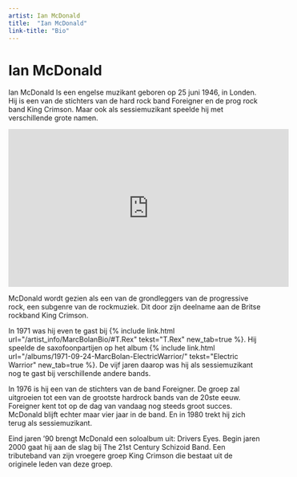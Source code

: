 ```yaml
---
artist: Ian McDonald
title:  "Ian McDonald"
link-title: "Bio"
---
```


# Ian McDonald

<span class="lead">Ian McDonald Is een engelse muzikant geboren op 25 juni 1946, in Londen. Hij is een van de stichters van de hard rock band Foreigner en de prog rock band King Crimson. Maar ook als sessiemuzikant speelde hij met verschillende grote namen.</span><iframe width="560" height="315" src="https://www.youtube.com/embed/PQ8UBZfjYFs" frameborder="0" allowfullscreen></iframe>McDonald wordt gezien als een van de grondleggers van de progressive rock, een subgenre van de rockmuziek. Dit door zijn deelname aan de Britse rockband <span class="engels">King Crimson</span>.In 1971 was hij even te gast bij {% include link.html url="/artist_info/MarcBolanBio/#T.Rex" tekst="T.Rex" new_tab=true %}. Hij speelde de saxofoonpartijen op het album {% include link.html url="/albums/1971-09-24-MarcBolan-ElectricWarrior/" tekst="Electric Warrior" new_tab=true %}. De vijf jaren daarop was hij als <span tooltip="Een sessiemuzikant kan worden ingehuurd door bands of producers om muziek in te spelen of mee op tournee te gaan. Hij maakt geen deel uit van de vaste bezetting van een groep.">sessiemuzikant</span> nog te gast bij verschillende andere bands. In 1976 is hij een van de stichters van de band <span class="engels">Foreigner</span>. De groep zal uitgroeien tot een van de grootste hardrock bands van de 20ste eeuw. <span class="engels">Foreigner</span> kent tot op de dag van vandaag nog steeds groot succes. McDonald blijft echter maar vier jaar in de band. En in 1980 trekt hij zich terug als sessiemuzikant. Eind jaren ’90 brengt McDonald een soloalbum uit: <span class="engels">Drivers Eyes</span>. Begin jaren 2000 gaat hij aan de slag bij <span class="engels">The 21st Century Schizoid Band</span>. Een <span tooltip="Een tributeband is meer dan alleen een coverband. Een coverband speelt alleen de nummers na van een andere groep. Een tributeband probeert hun hele act zo goed mogelijk na te doen. Ze spelen de nummers van een andere band zo goed mogelijk na en proberen hen tot in het kleinste detail na te doen op het podium.">tributeband</span> van zijn vroegere groep <span class="engels">King Crimson</span> die bestaat uit de originele leden van deze groep. 